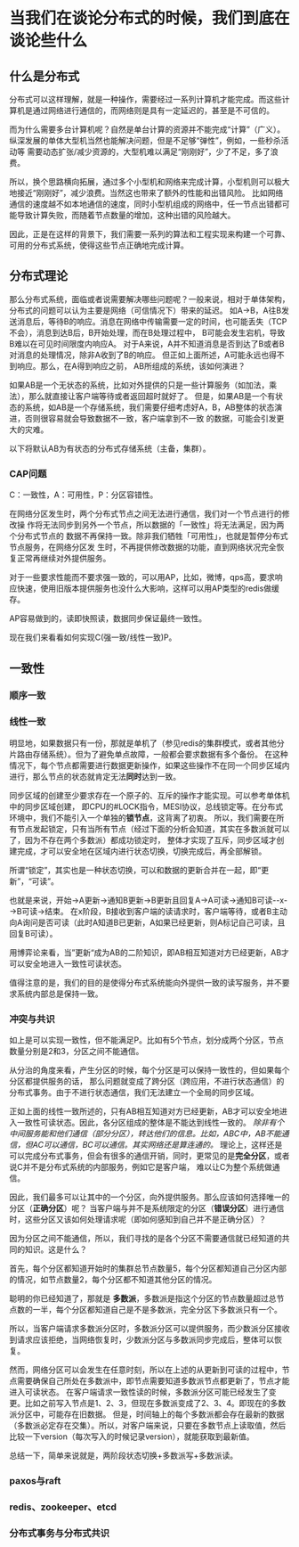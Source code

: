 # 当我们在谈论分布式的时候，我们到底在谈论些什么
## 什么是分布式
分布式可以这样理解，就是一种操作，需要经过一系列计算机才能完成。而这些计算机是通过网络进行通信的，而网络则是具有一定延迟的，甚至是不可信的。

而为什么需要多台计算机呢？自然是单台计算的资源并不能完成“计算”（广义）。纵深发展的单体大型机当然也能解决问题，但是不足够“弹性”，例如，一些秒杀活动等
需要动态扩张/减少资源的，大型机难以满足“刚刚好”，少了不足，多了浪费。

所以，换个思路横向拓展，通过多个小型机和网络来完成计算，小型机则可以极大地接近“刚刚好”，减少浪费。当然这也带来了额外的性能和出错风险。
比如网络通信的速度越不如本地通信的速度，同时小型机组成的网络中，任一节点出错都可能导致计算失败，而随着节点数量的增加，这种出错的风险越大。

因此，正是在这样的背景下，我们需要一系列的算法和工程实现来构建一个可靠、可用的分布式系统，使得这些节点正确地完成计算。

## 分布式理论
那么分布式系统，面临或者说需要解决哪些问题呢？一般来说，相对于单体架构，分布式的问题可以认为主要是网络（可信情况下）带来的延迟。
如A->B，A往B发送消息后，等待B的响应。消息在网络中传输需要一定的时间，也可能丢失（TCP不会），消息到达B后，B开始处理，而在B处理过程中，
B可能会发生宕机，导致B难以在可见时间限度内响应A。
对于A来说，A并不知道消息是否到达了B或者B对消息的处理情况，除非A收到了B的响应。
但正如上面所述，A可能永远也得不到响应。那么，在A得到响应之前， AB所组成的系统，该如何演进？

如果AB是一个无状态的系统，比如对外提供的只是一些计算服务（如加法，乘法），那么就直接让客户端等待或者返回超时就好了。
但是，如果AB是一个有状态的系统，如AB是一个存储系统，我们需要仔细考虑好A，B，AB整体的状态演进，否则很容易就会导致数据不一致，客户端拿到不一致
的数据，可能会引发更大的灾难。

以下将默认AB为有状态的分布式存储系统（主备，集群）。
### CAP问题
C：一致性，A：可用性，P：分区容错性。

在网络分区发生时，两个分布式节点之间无法进行通信，我们对一个节点进行的修改操
作将无法同步到另外一个节点，所以数据的「一致性」将无法满足，因为两个分布式节点的
数据不再保持一致。除非我们牺牲「可用性」，也就是暂停分布式节点服务，在网络分区发
生时，不再提供修改数据的功能，直到网络状况完全恢复正常再继续对外提供服务。

对于一些要求性能而不要求强一致的，可以用AP，比如，微博，qps高，要求响应快速，使用旧版本提供服务也没什么大影响，这样可以用AP类型的redis做缓存。

AP容易做到的，读即快照读，数据同步保证最终一致性。

现在我们来看看如何实现C(强一致/线性一致)P。
## 一致性
### 顺序一致
### 线性一致
明显地，如果数据只有一份，那就是单机了（参见redis的集群模式，或者其他分片路由存储系统）。但为了避免单点故障，一般都会要求数据有多个备份。
在这种情况下，每个节点都需要进行数据更新操作，如果这些操作不在同一个同步区域内进行，那么节点的状态就肯定无法**同时**达到一致。

同步区域的创建至少要求存在一个原子的、互斥的操作才能实现。可以参考单体机中的同步区域创建，
即CPU的#LOCK指令，MESI协议，总线锁定等。在分布式环境中，我们不能引入一个单独的**锁节点**，这背离了初衷。
所以，我们需要在所有节点发起锁定，只有当所有节点（经过下面的分析会知道，其实在多数派就可以了，因为不存在两个多数派）都成功锁定时，
整体才实现了互斥，同步区域才创建完成，才可以安全地在区域内进行状态切换，切换完成后，再全部解锁。

所谓“锁定”，其实也是一种状态切换，可以和数据的更新合并在一起，即“更新”，“可读”。

也就是来说，开始->A更新->通知B更新->B更新且回复A->A可读->通知B可读--x-->B可读->结束。
在x阶段，B接收到客户端的读请求时，客户端等待，或者B主动向A询问是否可读（此时A知道B已更新，A如果已经更新，则A标记自己可读，且回复B可读）。

用博弈论来看，当”更新“成为AB的二阶知识，即AB相互知道对方已经更新，AB才可以安全地进入一致性可读状态。

值得注意的是，我们的目的是使得分布式系统能向外提供一致的读写服务，并不要求系统内部总是保持一致。

### 冲突与共识
如上是可以实现一致性，但不能满足P。比如有5个节点，划分成两个分区，节点数量分别是2和3，分区之间不能通信。

从分治的角度来看，产生分区的时候，每个分区是可以保持一致性的，但如果每个分区都提供服务的话，
那么问题就变成了跨分区（跨应用，不进行状态通信）的分布式事务。由于不进行状态通信，我们无法建立一个全局的同步区域。

正如上面的线性一致所述的，只有AB相互知道对方已经更新，AB才可以安全地进入一致性可读状态。因此，各分区组成的整体是不能达到线性一致的。
_除非有个中间服务能和他们通信（部分分区），转达他们的信息。比如，ABC中，AB不能通信，但AC可以通信，BC可以通信。其实网络还是算连通的。_
理论上，这样还是可以完成分布式事务，但会有很多的通信开销，同时，更常见的是**完全分区**，或者说C并不是分布式系统的内部服务，例如它是客户端，
难以让C为整个系统做通信。

因此，我们最多可以让其中的一个分区，向外提供服务。那么应该如何选择唯一的分区（**正确分区**）呢？
当客户端与并不是系统限定的分区（**错误分区**）进行通信时，这些分区又该如何处理请求呢（即如何感知到自己并不是正确分区）？

因为分区之间不能通信，所以，我们寻找的是各个分区不需要通信就已经知道的共同的知识。这是什么？

首先，每个分区都知道开始时的集群总节点数量5，每个分区都知道自己分区内部的情况，如节点数量2，每个分区都不知道其他分区的情况。

聪明的你已经知道了，那就是 **多数派**，多数派是指这个分区的节点数量超过总节点数的一半，每个分区都知道自己是不是多数派，完全分区下多数派只有一个。

所以，当客户端请求多数派分区时，多数派分区可以提供服务，而少数派分区接收到请求应该拒绝，当网络恢复时，少数派分区与多数派同步完成后，整体可以恢复。

然而，网络分区可以会发生在任意时刻，所以在上述的从更新到可读的过程中，节点需要确保自己所处在多数派中，即节点需要知道多数派节点都更新了，节点才能进入可读状态。
在客户端请求一致性读的时候，多数派分区可能已经发生了变更。比如之前写入节点是1、2、3，但现在多数派变成了2、3、4。即现在的多数派分区中，可能存在旧数据。
但是，时间轴上的每个多数派都会存在最新的数据（多数派必定存在交集）。所以，对客户端来说，只要在多数节点上读取值，然后比较一下version（每次写入的时候记录version），就能获取到最新值。

总结一下，简单来说就是，两阶段状态切换+多数派写+多数派读。

### paxos与raft

### redis、zookeeper、etcd

### 分布式事务与分布式共识
